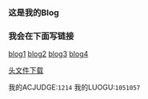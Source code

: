 ### 这是我的Blog

### 我会在下面写链接
[blog1](https://acjudge.com/d/atcoder/blog/1214/670a5a22f20d292d2d37765a#1728731682617)
[blog2](https://acjudge.com/d/atcoder/blog/1214/662ba0159ab59d354b16581a#1714135061054)
[blog3](https://acjudge.com/d/atcoder/blog/1214/661929949ab59d354b0ee248#1712925076962)
[blog4](https://acjudge.com/d/atcoder/blog/1214/65ed0f69cde3218b13a64efd#1710034793656)


[头文件下载](https://acjudge.com/file/1214/super.cpp)

我的ACJUDGE:`1214`
我的LUOGU:`1051057`

<div class="a2a_kit a2a_kit_size_32 a2a_default_style">
<a class="a2a_dd" href="https://www.addtoany.com/share"></a>
<a class="a2a_button_facebook"></a>
<a class="a2a_button_mastodon"></a>
<a class="a2a_button_email"></a>
</div>
<script defer src="https://static.addtoany.com/menu/page.js"></script>
